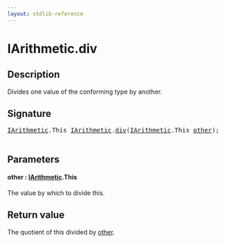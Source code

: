```yaml
---
layout: stdlib-reference
---
```


# IArithmetic\.div

## Description

Divides one value of the conforming type by another.



## Signature 

<pre>
<a href="index.html" class="code_type">IArithmetic</a>.<span class="code_keyword">This</span> <a href="index.html" class="code_type">IArithmetic</a>.<a href="div.html">div</a>(<a href="index.html" class="code_type">IArithmetic</a>.<span class="code_keyword">This</span> <a href="div.html#decl-other" class="code_param">other</a>);

</pre>

## Parameters

####  <a id="decl-other"></a>other  : [IArithmetic](index.html)\.This
The value by which to divide <span class='code'>this</span>.


## Return value
The quotient of <span class='code'>this</span> divided by <span class='code'><a href="div.html#decl-other" class="code_param">other</a></span>.


